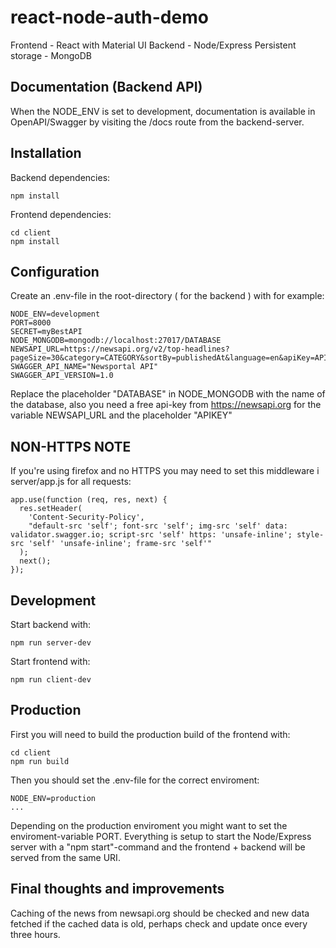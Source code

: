 # react-node-auth-demo

Frontend - React with Material UI
Backend - Node/Express
Persistent storage - MongoDB

## Documentation (Backend API)

When the NODE_ENV is set to development, documentation is available in OpenAPI/Swagger
by visiting the /docs route from the backend-server.

## Installation

Backend dependencies:

```
npm install
```

Frontend dependencies:

```
cd client
npm install
```

## Configuration

Create an .env-file in the root-directory ( for the backend ) with for example:

```
NODE_ENV=development
PORT=8000
SECRET=myBestAPI
NODE_MONGODB=mongodb://localhost:27017/DATABASE
NEWSAPI_URL=https://newsapi.org/v2/top-headlines?pageSize=30&category=CATEGORY&sortBy=publishedAt&language=en&apiKey=APIKEY
SWAGGER_API_NAME="Newsportal API"
SWAGGER_API_VERSION=1.0
```

Replace the placeholder "DATABASE" in NODE_MONGODB with the name of the database, also you need a free api-key from https://newsapi.org
for the variable NEWSAPI_URL and the placeholder "APIKEY"

## NON-HTTPS NOTE

If you're using firefox and no HTTPS you may need to set this middleware i server/app.js for all requests:

```
app.use(function (req, res, next) {
  res.setHeader(
    'Content-Security-Policy',
    "default-src 'self'; font-src 'self'; img-src 'self' data: validator.swagger.io; script-src 'self' https: 'unsafe-inline'; style-src 'self' 'unsafe-inline'; frame-src 'self'"
  );
  next();
});
```

## Development

Start backend with:

```
npm run server-dev
```

Start frontend with:

```
npm run client-dev
```

## Production

First you will need to build the production build of the frontend with:

```
cd client
npm run build
```

Then you should set the .env-file for the correct enviroment:

```
NODE_ENV=production
...
```

Depending on the production enviroment you might want to set the enviroment-variable PORT.
Everything is setup to start the Node/Express server with a "npm start"-command and the frontend + backend
will be served from the same URI.

## Final thoughts and improvements

Caching of the news from newsapi.org should be checked and new data fetched if the cached data is old, perhaps
check and update once every three hours.